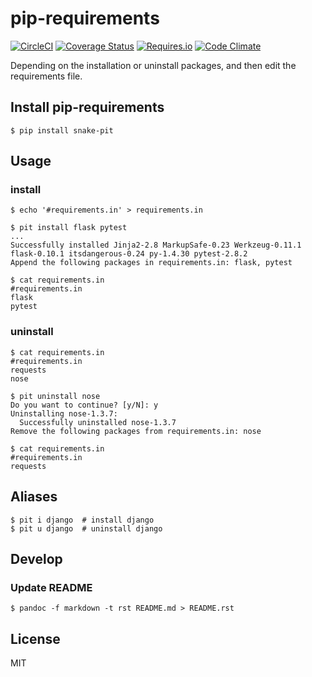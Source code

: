 # pip-requirements
[![CircleCI](https://img.shields.io/circleci/project/kk6/pip-requirements.svg?style=flat-square)](https://circleci.com/gh/kk6/pip-requirements)
[![Coverage Status](https://img.shields.io/coveralls/kk6/pip-requirements.svg?style=flat-square)](https://coveralls.io/github/kk6/pip-requirements?branch=master)
[![Requires.io](https://img.shields.io/requires/github/kk6/pip-requirements.svg?style=flat-square)](https://requires.io/github/kk6/pip-requirements/requirements/)
[![Code Climate](https://img.shields.io/codeclimate/github/kk6/pip-requirements/badges/gpa.svg?style=flat-square)](https://codeclimate.com/github/kk6/pip-requirements)

Depending on the installation or uninstall packages, and then edit the requirements file.

## Install pip-requirements

```
$ pip install snake-pit
```

## Usage

### install

```
$ echo '#requirements.in' > requirements.in

$ pit install flask pytest
...
Successfully installed Jinja2-2.8 MarkupSafe-0.23 Werkzeug-0.11.1 flask-0.10.1 itsdangerous-0.24 py-1.4.30 pytest-2.8.2
Append the following packages in requirements.in: flask, pytest

$ cat requirements.in
#requirements.in
flask
pytest
```

### uninstall

```
$ cat requirements.in
#requirements.in
requests
nose

$ pit uninstall nose
Do you want to continue? [y/N]: y
Uninstalling nose-1.3.7:
  Successfully uninstalled nose-1.3.7
Remove the following packages from requirements.in: nose

$ cat requirements.in
#requirements.in
requests
```

## Aliases

```
$ pit i django  # install django
$ pit u django  # uninstall django
```

## Develop

### Update README

```
$ pandoc -f markdown -t rst README.md > README.rst
```

## License
MIT
